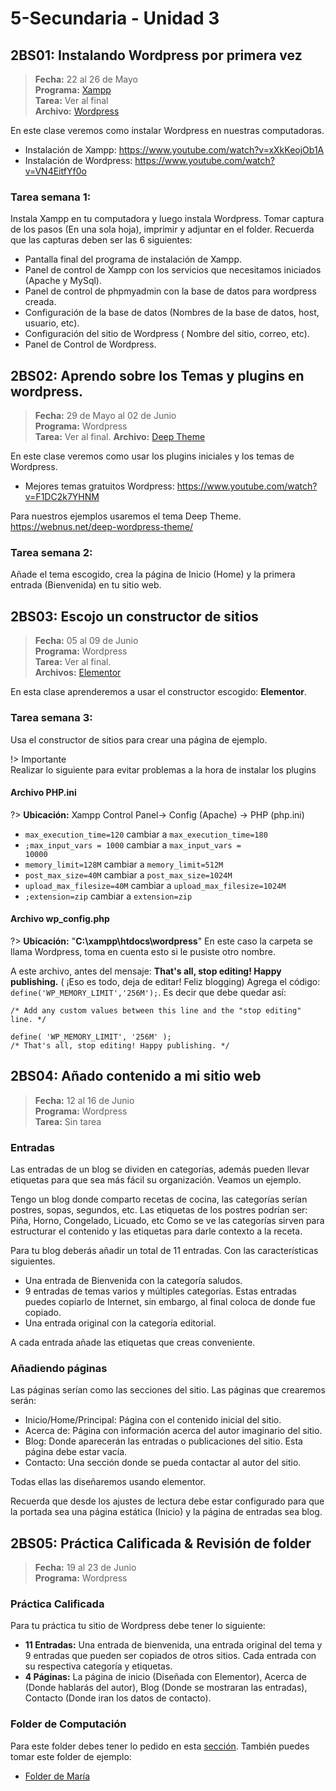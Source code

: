 # 5-Secundaria - Unidad 3

## 2BS01: Instalando Wordpress por primera vez

> **Fecha:** 22 al 26 de Mayo<br> **Programa:** [Xampp](https://www.apachefriends.org/es/index.html)<br> **Tarea:** Ver al final<br> **Archivo:** [Wordpress](https://wordpress.org/download/)

En este clase veremos como instalar Wordpress en nuestras computadoras.

- Instalación de Xampp: https://www.youtube.com/watch?v=xXkKeojOb1A
- Instalación de Wordpress: https://www.youtube.com/watch?v=VN4EitfYf0o


### Tarea semana 1:

Instala Xampp en tu computadora y luego instala Wordpress. Tomar captura de los pasos (En una sola hoja), imprimir y adjuntar en el folder. Recuerda que las capturas deben ser las 6 siguientes:

- Pantalla final del programa de instalación de Xampp.
- Panel de control de Xampp con los servicios que necesitamos iniciados (Apache y MySql).
- Panel de control de phpmyadmin con la base de datos para wordpress creada.
- Configuración de la base de datos (Nombres de la base de datos, host, usuario, etc).
- Configuración del sitio de Wordpress ( Nombre del sitio, correo, etc).
- Panel de Control de Wordpress.

## 2BS02: Aprendo sobre los Temas y plugins en wordpress.

> **Fecha:** 29 de Mayo al 02 de Junio<br> **Programa:** Wordpress<br> **Tarea:** Ver al final. **Archivo:** [Deep Theme](https://github.com/israelcueva/colegio-docs/blob/93fac6d65ad9b07e8061eb1e433e9cd5d6d09414/docs/5-secundaria/archivos/Unidad3/deep.zip ':include :type=code') 

En este clase veremos como usar los plugins iniciales y los temas de Wordpress.

- Mejores temas gratuitos Wordpress: https://www.youtube.com/watch?v=F1DC2k7YHNM

Para nuestros ejemplos usaremos el tema Deep Theme. https://webnus.net/deep-wordpress-theme/

### Tarea semana 2:

Añade el tema escogido, crea la página de Inicio (Home) y la primera entrada (Bienvenida) en tu sitio web.

## 2BS03: Escojo un constructor de sitios

> **Fecha:** 05 al 09 de Junio<br> **Programa:** Wordpress<br> **Tarea:** Ver al final.<br> **Archivos:** [Elementor](https://github.com/israelcueva/colegio-docs/blob/2168a6b79bbb40e9c453db8ae2e39f3559ba9176/docs/5-secundaria/archivos/Unidad3/S02/elementor.3.13.4.zip)<br>

En esta clase aprenderemos a usar el constructor escogido: **Elementor**.

### Tarea semana 3:

Usa el constructor de sitios para crear una página de ejemplo.

!> Importante<br>Realizar lo siguiente para evitar problemas a la hora de instalar los plugins

#### Archivo PHP.ini

?> **Ubicación:** Xampp Control Panel-> Config (Apache) -> PHP (php.ini)

- <code>max_execution_time=120</code> cambiar a <code>max_execution_time=180</code>
- <code>;max_input_vars = 1000</code> cambiar a <code>max_input_vars = 10000</code>
- <code>memory_limit=128M</code> cambiar a <code>memory_limit=512M</code>
- <code>post_max_size=40M</code> cambiar a <code>post_max_size=1024M</code>
- <code>upload_max_filesize=40M</code> cambiar a <code>upload_max_filesize=1024M</code>
- <code>;extension=zip</code> cambiar a <code>extension=zip</code>

#### Archivo wp_config.php

?> **Ubicación:** "**C:\xampp\htdocs\wordpress**" En este caso la carpeta se llama Wordpress, toma en cuenta esto si le pusiste otro nombre.

A este archivo, antes del mensaje: **That's all, stop editing! Happy publishing.** ( ¡Eso es todo, deja de editar! Feliz blogging) Agrega el código: <code>define('WP_MEMORY_LIMIT','256M');</code>. Es decir que debe quedar así:

```
/* Add any custom values between this line and the "stop editing" line. */

define( 'WP_MEMORY_LIMIT', '256M' );
/* That's all, stop editing! Happy publishing. */
```

## 2BS04: Añado contenido a mi sitio web

> **Fecha:** 12 al 16 de Junio<br> **Programa:** Wordpress<br> **Tarea:** Sin tarea<br>

### Entradas

Las entradas de un blog se dividen en categorías, además pueden llevar etiquetas para que sea más fácil su organización. Veamos un ejemplo.

Tengo un blog donde comparto recetas de cocina, las categorías serían postres, sopas, segundos, etc. Las etiquetas de los postres podrían ser: Piña, Horno, Congelado, Licuado, etc Como se ve las categorías sirven para estructurar el contenido y las etiquetas para darle contexto a la receta.

Para tu blog deberás añadir un total de 11 entradas. Con las características siguientes.

-	Una entrada de Bienvenida con la categoría saludos.
-	9 entradas de temas varios y múltiples categorías. Estas entradas puedes copiarlo de Internet, sin embargo, al final coloca de donde fue copiado.
-	Una entrada original con la categoría editorial.

A cada entrada añade las etiquetas que creas conveniente.

### Añadiendo páginas

Las páginas serían como las secciones del sitio. Las páginas que crearemos serán:

-	Inicio/Home/Principal: Página con el contenido inicial del sitio.
-	Acerca de: Página con información acerca del autor imaginario del sitio.
-	Blog: Donde aparecerán las entradas o publicaciones del sitio. Esta página debe estar vacía.
-	Contacto: Una sección donde se pueda contactar al autor del sitio.

Todas ellas las diseñaremos usando elementor. 

Recuerda que desde los ajustes de lectura debe estar configurado para que la portada sea una página estática (Inicio) y la página de entradas sea blog.

## 2BS05: Práctica Calificada & Revisión de folder

> **Fecha:** 19 al 23 de Junio<br> **Programa:** Wordpress<br>

### Práctica Calificada

Para tu práctica tu sitio de Wordpress debe tener lo siguiente:

- **11 Entradas:** Una entrada de bienvenida, una entrada original del tema y 9 entradas que pueden ser copiados de otros sitios. Cada entrada con su respectiva categoría y etiquetas.
- **4 Páginas:** La página de inicio (Diseñada con Elementor), Acerca de (Donde hablarás del autor), Blog (Donde se mostraran las entradas), Contacto (Donde iran los datos de contacto).

### Folder de Computación

Para este folder debes tener lo pedido en esta [sección](/?id=_3-folder-de-computación). También puedes tomar este folder de ejemplo:

- [Folder de María](https://www.canva.com/design/DAFldtCOBV0/ew9MmLRIBdJD38lYJ7Lrjg/view?utm_content=DAFldtCOBV0&utm_campaign=designshare&utm_medium=link&utm_source=publishsharelink)


